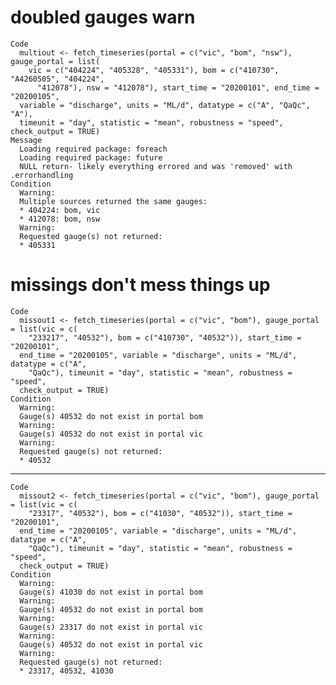 # doubled gauges warn

    Code
      multiout <- fetch_timeseries(portal = c("vic", "bom", "nsw"), gauge_portal = list(
        vic = c("404224", "405328", "405331"), bom = c("410730", "A4260505", "404224",
          "412078"), nsw = "412078"), start_time = "20200101", end_time = "20200105",
      variable = "discharge", units = "ML/d", datatype = c("A", "QaQc", "A"),
      timeunit = "day", statistic = "mean", robustness = "speed", check_output = TRUE)
    Message
      Loading required package: foreach
      Loading required package: future
      NULL return- likely everything errored and was 'removed' with .errorhandling
    Condition
      Warning:
      Multiple sources returned the same gauges:
      * 404224: bom, vic
      * 412078: bom, nsw
      Warning:
      Requested gauge(s) not returned:
      * 405331

# missings don't mess things up

    Code
      missout1 <- fetch_timeseries(portal = c("vic", "bom"), gauge_portal = list(vic = c(
        "233217", "40532"), bom = c("410730", "40532")), start_time = "20200101",
      end_time = "20200105", variable = "discharge", units = "ML/d", datatype = c("A",
        "QaQc"), timeunit = "day", statistic = "mean", robustness = "speed",
      check_output = TRUE)
    Condition
      Warning:
      Gauge(s) 40532 do not exist in portal bom
      Warning:
      Gauge(s) 40532 do not exist in portal vic
      Warning:
      Requested gauge(s) not returned:
      * 40532

---

    Code
      missout2 <- fetch_timeseries(portal = c("vic", "bom"), gauge_portal = list(vic = c(
        "23317", "40532"), bom = c("41030", "40532")), start_time = "20200101",
      end_time = "20200105", variable = "discharge", units = "ML/d", datatype = c("A",
        "QaQc"), timeunit = "day", statistic = "mean", robustness = "speed",
      check_output = TRUE)
    Condition
      Warning:
      Gauge(s) 41030 do not exist in portal bom
      Warning:
      Gauge(s) 40532 do not exist in portal bom
      Warning:
      Gauge(s) 23317 do not exist in portal vic
      Warning:
      Gauge(s) 40532 do not exist in portal vic
      Warning:
      Requested gauge(s) not returned:
      * 23317, 40532, 41030

